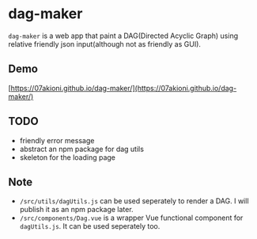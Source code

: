 # dag-maker
`dag-maker` is a web app that paint a DAG(Directed Acyclic Graph) using relative friendly json input(although not as friendly as GUI).

## Demo
[https://07akioni.github.io/dag-maker/](https://07akioni.github.io/dag-maker/)

## TODO
- friendly error message
- abstract an npm package for dag utils
- skeleton for the loading page

## Note
- `/src/utils/dagUtils.js` can be used seperately to render a DAG. I will publish it as an npm package later.
- `/src/components/Dag.vue` is a wrapper Vue functional component for `dagUtils.js`. It can be used seperately too.